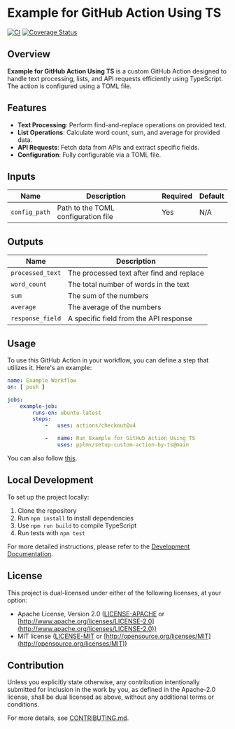 # Example for GitHub Action Using TS

[![CI](https://github.com/pplmx/setup-custom-action-by-ts/workflows/CI/badge.svg)](https://github.com/pplmx/setup-custom-action-by-ts/actions)
[![Coverage Status](https://coveralls.io/repos/github/pplmx/setup-custom-action-by-ts/badge.svg?branch=main)](https://coveralls.io/github/pplmx/setup-custom-action-by-ts?branch=main)

## Overview

**Example for GitHub Action Using TS** is a custom GitHub Action designed to handle text processing, lists, and API
requests efficiently using TypeScript. The action is configured using a TOML file.

## Features

- **Text Processing**: Perform find-and-replace operations on provided text.
- **List Operations**: Calculate word count, sum, and average for provided data.
- **API Requests**: Fetch data from APIs and extract specific fields.
- **Configuration**: Fully configurable via a TOML file.

## Inputs

| Name          | Description                         | Required | Default |
|---------------|-------------------------------------|----------|---------|
| `config_path` | Path to the TOML configuration file | Yes      | N/A     |

## Outputs

| Name             | Description                               |
|------------------|-------------------------------------------|
| `processed_text` | The processed text after find and replace |
| `word_count`     | The total number of words in the text     |
| `sum`            | The sum of the numbers                    |
| `average`        | The average of the numbers                |
| `response_field` | A specific field from the API response    |

## Usage

To use this GitHub Action in your workflow, you can define a step that utilizes it. Here's an example:

```yaml
name: Example Workflow
on: [ push ]

jobs:
    example-job:
        runs-on: ubuntu-latest
        steps:
            -   uses: actions/checkout@v4

            -   name: Run Example for GitHub Action Using TS
                uses: pplmx/setup-custom-action-by-ts@main

```

You can also follow [this](.github/workflows/test_custom_action_itself.yml).

## Local Development

To set up the project locally:

1. Clone the repository
2. Run `npm install` to install dependencies
3. Use `npm run build` to compile TypeScript
4. Run tests with `npm test`

For more detailed instructions, please refer to the [Development Documentation](docs/development.md).

## License

This project is dual-licensed under either of the following licenses, at your option:

- Apache License, Version 2.0 ([LICENSE-APACHE](LICENSE-APACHE)
  or [http://www.apache.org/licenses/LICENSE-2.0](http://www.apache.org/licenses/LICENSE-2.0))
- MIT license ([LICENSE-MIT](LICENSE-MIT) or [http://opensource.org/licenses/MIT](http://opensource.org/licenses/MIT))

## Contribution

Unless you explicitly state otherwise, any contribution intentionally submitted for inclusion in the work by you, as
defined in the Apache-2.0 license, shall be dual licensed as above, without any additional terms or conditions.

For more details, see [CONTRIBUTING.md](CONTRIBUTING.md).
